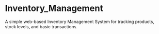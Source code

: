 # Inventory_Management
A simple web-based Inventory Management System for tracking products, stock levels, and basic transactions.

